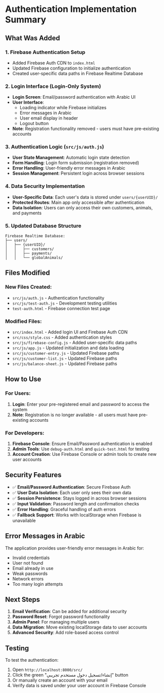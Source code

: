 # Authentication Implementation Summary

## What Was Added

### 1. Firebase Authentication Setup
- Added Firebase Auth CDN to `index.html`
- Updated Firebase configuration to initialize authentication
- Created user-specific data paths in Firebase Realtime Database

### 2. Login Interface (Login-Only System)
- **Login Screen**: Email/password authentication with Arabic UI
- **User Interface**: 
  - Loading indicator while Firebase initializes
  - Error messages in Arabic
  - User email display in header
  - Logout button
- **Note**: Registration functionality removed - users must have pre-existing accounts

### 3. Authentication Logic (`src/js/auth.js`)
- **User State Management**: Automatic login state detection
- **Form Handling**: Login form submission (registration removed)
- **Error Handling**: User-friendly error messages in Arabic
- **Session Management**: Persistent login across browser sessions

### 4. Data Security Implementation
- **User-Specific Data**: Each user's data is stored under `users/{userUID}/`
- **Protected Routes**: Main app only accessible after authentication
- **Data Isolation**: Users can only access their own customers, animals, and payments

### 5. Updated Database Structure
```
Firebase Realtime Database:
├── users/
│   ├── {userUID}/
│   │   ├── customers/
│   │   ├── payments/
│   │   └── globalAnimals/
```

## Files Modified

### New Files Created:
- `src/js/auth.js` - Authentication functionality
- `src/js/test-auth.js` - Development testing utilities
- `test-auth.html` - Firebase connection test page

### Modified Files:
- `src/index.html` - Added login UI and Firebase Auth CDN
- `src/css/style.css` - Added authentication styles
- `src/js/firebase-config.js` - Added user-specific data paths
- `src/js/app.js` - Updated initialization and data loading
- `src/js/customer-entry.js` - Updated Firebase paths
- `src/js/customer-list.js` - Updated Firebase paths
- `src/js/balance-sheet.js` - Updated Firebase paths

## How to Use

### For Users:
1. **Login**: Enter your pre-registered email and password to access the system
2. **Note**: Registration is no longer available - all users must have pre-existing accounts

### For Developers:
1. **Firebase Console**: Ensure Email/Password authentication is enabled
2. **Admin Tools**: Use `debug-auth.html` and `quick-test.html` for testing
3. **Account Creation**: Use Firebase Console or admin tools to create new user accounts

## Security Features

- ✅ **Email/Password Authentication**: Secure Firebase Auth
- ✅ **User Data Isolation**: Each user only sees their own data
- ✅ **Session Persistence**: Stays logged in across browser sessions
- ✅ **Input Validation**: Password length and confirmation checks
- ✅ **Error Handling**: Graceful handling of auth errors
- ✅ **Fallback Support**: Works with localStorage when Firebase is unavailable

## Error Messages in Arabic

The application provides user-friendly error messages in Arabic for:
- Invalid credentials
- User not found
- Email already in use
- Weak passwords
- Network errors
- Too many login attempts

## Next Steps

1. **Email Verification**: Can be added for additional security
2. **Password Reset**: Forgot password functionality
3. **Admin Panel**: For managing multiple users
4. **Data Migration**: Move existing localStorage data to user accounts
5. **Advanced Security**: Add role-based access control

## Testing

To test the authentication:
1. Open `http://localhost:8000/src/`
2. Click the green "إنشاء/تسجيل دخول مستخدم تجريبي" button
3. Or manually create an account with your email
4. Verify data is saved under your user account in Firebase Console
